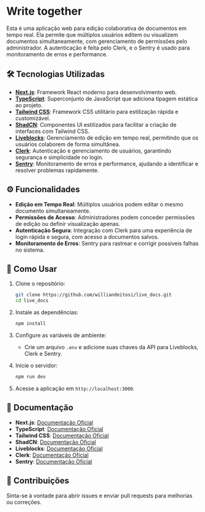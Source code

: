 
# Write together

Esta é uma aplicação web para edição colaborativa de documentos em tempo real. Ela permite que múltiplos usuários editem ou visualizem documentos simultaneamente, com gerenciamento de permissões pelo administrador. A autenticação é feita pelo Clerk, e o Sentry é usado para monitoramento de erros e performance.

## 🛠️ Tecnologias Utilizadas

- **[Next.js](https://nextjs.org/)**: Framework React moderno para desenvolvimento web.
- **[TypeScript](https://www.typescriptlang.org/)**: Superconjunto de JavaScript que adiciona tipagem estática ao projeto.
- **[Tailwind CSS](https://tailwindcss.com/)**: Framework CSS utilitário para estilização rápida e customizável.
- **[ShadCN](https://shadcn.dev/)**: Componentes UI estilizados para facilitar a criação de interfaces com Tailwind CSS.
- **[Liveblocks](https://liveblocks.io/)**: Gerenciamento de edição em tempo real, permitindo que os usuários colaborem de forma simultânea.
- **[Clerk](https://go.clerk.com/BNbvGnJ)**: Autenticação e gerenciamento de usuários, garantindo segurança e simplicidade no login.
- **[Sentry](https://bit.ly/4abT6PG)**: Monitoramento de erros e performance, ajudando a identificar e resolver problemas rapidamente.

## ⚙️ Funcionalidades

- **Edição em Tempo Real**: Múltiplos usuários podem editar o mesmo documento simultaneamente.
- **Permissões de Acesso**: Administradores podem conceder permissões de edição ou definir visualização apenas.
- **Autenticação Segura**: Integração com Clerk para uma experiência de login rápida e segura, com acesso a documentos salvos.
- **Monitoramento de Erros**: Sentry para rastrear e corrigir possíveis falhas no sistema.

## 🚀 Como Usar

1. Clone o repositório:
   ```bash
   git clone https://github.com/williandeitosi/live_docs.git
   cd live_docs
   ```

2. Instale as dependências:
   ```bash
   npm install
   ```

3. Configure as variáveis de ambiente:
   - Crie um arquivo `.env` e adicione suas chaves da API para Liveblocks, Clerk e Sentry.

4. Inicie o servidor:
   ```bash
   npm run dev
   ```

5. Acesse a aplicação em `http://localhost:3000`.

## 📖 Documentação

- **Next.js**: [Documentação Oficial](https://nextjs.org/docs)
- **TypeScript**: [Documentação Oficial](https://www.typescriptlang.org/docs/)
- **Tailwind CSS**: [Documentação Oficial](https://tailwindcss.com/docs)
- **ShadCN**: [Documentação Oficial](https://shadcn.dev/docs)
- **Liveblocks**: [Documentação Oficial](https://liveblocks.io/docs)
- **Clerk**: [Documentação Oficial](https://docs.clerk.dev/)
- **Sentry**: [Documentação Oficial](https://docs.sentry.io/)

## 📝 Contribuições

Sinta-se à vontade para abrir issues e enviar pull requests para melhorias ou correções.